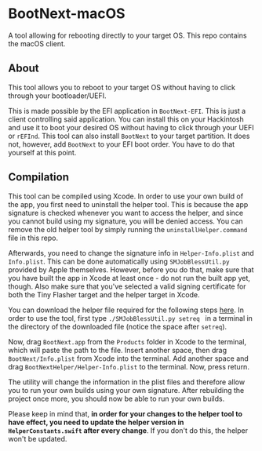 # BootNext-macOS
A tool allowing for rebooting directly to your target OS. This repo contains the macOS client.

## About
This tool allows you to reboot to your target OS without having to click through your bootloader/UEFI.

This is made possible by the EFI application in `BootNext-EFI`. This is just a client controlling said application.
You can install this on your Hackintosh and use it to boot your desired OS without having to click through your UEFI or `rEFInd`.
This tool can also install `BootNext` to your target partition. It does not, however, add `BootNext` to your EFI boot order.
You have to do that yourself at this point.

## Compilation
This tool can be compiled using Xcode.
In order to use your own build of the app, you first need to uninstall the helper tool. This is because the app signature is checked whenever you want to access the helper, and since you cannot build using my signature, you will be denied access. You can remove the old helper tool by simply running the `uninstallHelper.command` file in this repo.

Afterwards, you need to change the signature info in `Helper-Info.plist` and `Info.plist`. This can be done automatically using `SMJobBlessUtil.py` provided by Apple themselves. However, before you do that, make sure that you have built the app in Xcode at least once - do not run the built app yet, though. Also make sure that you've selected a valid signing certificate for both the Tiny Flasher target and the helper target in Xcode.

You can download the helper file required for the following steps [here](https://developer.apple.com/library/archive/samplecode/SMJobBless/Listings/SMJobBlessUtil_py.html). In order to use the tool, first type `./SMJobBlessUtil.py setreq ` in a terminal in the directory of the downloaded file (notice the space after `setreq`).

Now, drag `BootNext.app` from the `Products` folder in Xcode to the terminal, which will paste the path to the file. Insert another space, then drag `BootNext/Info.plist` from Xcode into the terminal. Add another space and drag `BootNextHelper/Helper-Info.plist` to the terminal. Now, press return.

The utility will change the information in the plist files and therefore allow you to run your own builds using your own signature. After rebuilding the project once more, you should now be able to run your own builds.

Please keep in mind that, **in order for your changes to the helper tool to have effect, you need to update the helper version in `HelperConstants.swift` after every change**. If you don't do this, the helper won't be updated.
